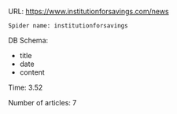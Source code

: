 URL: https://www.institutionforsavings.com/news

    Spider name: institutionforsavings

DB Schema:
- title
- date
- content

Time: 3.52

Number of articles: 7
